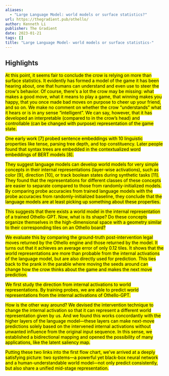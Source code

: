 ```yaml
---
aliases:
  - "Large Language Model: world models or surface statistics?"
url: https://thegradient.pub/othello/
author: Kenneth Li
publisher: The Gradient
date: 2023-01-21
tags: []
title: "Large Language Model- world models or surface statistics-"
---
```


## Highlights
<mark>At this point, it seems fair to conclude the crow is relying on more than surface statistics. It evidently has formed a model of the game it has been hearing about, one that humans can understand and even use to steer the crow's behavior. Of course, there's a lot the crow may be missing: what makes a good move, what it means to play a game, that winning makes you happy, that you once made bad moves on purpose to cheer up your friend, and so on. We make no comment on whether the crow “understands” what it hears or is in any sense “intelligent”. We can say, however, that it has developed an interpretable (compared to in the crow’s head) and controllable (can be changed with purpose) representation of the game state.</mark>

<mark>One early work [7] probed sentence embeddings with 10 linguistic properties like tense, parsing tree depth, and top constituency. Later people found that syntax trees are embedded in the contextualized word embeddings of BERT models [8].</mark>

<mark>They suggest language models can develop world models for very simple concepts in their internal representations (layer-wise activations), such as color [9], direction [10], or track boolean states during synthetic tasks [11]. They found that the representations for different classes of these concepts are easier to separate compared to those from randomly-initialized models. By comparing probe accuracies from trained language models with the probe accuracies from randomly-initialized baseline, they conclude that the language models are at least picking up something about these properties.</mark>

<mark>This suggests that there exists a world model in the internal representation of a trained Othello-GPT. Now, what is its shape? Do these concepts organize themselves in the high-dimensional space with a geometry similar to their corresponding tiles on an Othello board?</mark>

<mark>We evaluate this by comparing the ground-truth post-intervention legal moves returned by the Othello engine and those returned by the model. It turns out that it achieves an average error of only 0.12 tiles. It shows that the world representations are more than probable from the internal activations of the language model, but are also directly used for prediction. This ties back to the prank in the parable where moving the seeds around can change how the crow thinks about the game and makes the next move prediction.</mark>

<mark>We first study the direction from internal activations to world representations. By training probes, we are able to predict world representations from the internal activations of Othello-GPT.</mark>

<mark>How is the other way around? We devised the intervention technique to change the internal activation so that it can represent a different world representation given by us. And we found this works concordantly with the higher layers of the language model—these layers can make next-move predictions solely based on the intervened internal activations without unwanted influence from the original input sequence. In this sense, we established a bidirectional mapping and opened the possibility of many applications, like the latent saliency map.</mark>

<mark>Putting these two links into the first flow chart, we’ve arrived at a deeply satisfying picture: two systems—a powerful yet black-box neural network and a human-understandable world model—not only predict consistently, but also share a unified mid-stage representation.</mark>

